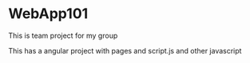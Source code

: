 # WebApp101
This is team project for my group

This has a angular project with pages and script.js and other javascript
